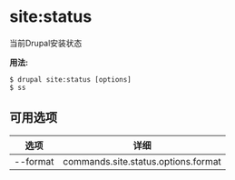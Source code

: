 # site:status
当前Drupal安装状态

**用法:**
```
$ drupal site:status [options] 
$ ss  
```

## 可用选项
选项 | 详细
-------|-------------
--format | commands.site.status.options.format
